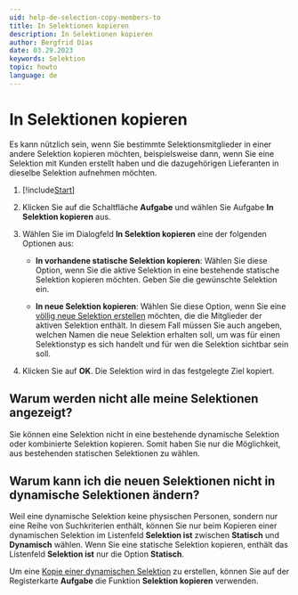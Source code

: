```yaml
---
uid: help-de-selection-copy-members-to
title: In Selektionen kopieren
description: In Selektionen kopieren
author: Bergfrid Dias
date: 03.29.2023
keywords: Selektion
topic: howto
language: de
---
```


# In Selektionen kopieren

Es kann nützlich sein, wenn Sie bestimmte Selektionsmitglieder in einer andere Selektion kopieren möchten, beispielsweise dann, wenn Sie eine Selektion mit Kunden erstellt haben und die dazugehörigen Lieferanten in dieselbe Selektion aufnehmen möchten.

1. [!include[Start](../includes/steps-start-task.md)]

2. Klicken Sie auf die Schaltfläche **Aufgabe** und wählen Sie Aufgabe **In Selektion kopieren** aus.

3. Wählen Sie im Dialogfeld **In Selektion kopieren** eine der folgenden Optionen aus:

    * **In vorhandene statische Selektion kopieren**: Wählen Sie diese Option, wenn Sie die aktive Selektion in eine bestehende statische Selektion kopieren möchten. Geben Sie die gewünschte Selektion ein.

    * **In neue Selektion kopieren**: Wählen Sie diese Option, wenn Sie eine [völlig neue Selektion erstellen][2] möchten, die die Mitglieder der aktiven Selektion enthält. In diesem Fall müssen Sie auch angeben, welchen Namen die neue Selektion erhalten soll, um was für einen Selektionstyp es sich handelt und für wen die Selektion sichtbar sein soll.

4. Klicken Sie auf **OK**. Die Selektion wird in das festgelegte Ziel kopiert.

## Warum werden nicht alle meine Selektionen angezeigt?

Sie können eine Selektion nicht in eine bestehende dynamische Selektion oder kombinierte Selektion kopieren. Somit haben Sie nur die Möglichkeit, aus bestehenden statischen Selektionen zu wählen.

## Warum kann ich die neuen Selektionen nicht in dynamische Selektionen ändern?

Weil eine dynamische Selektion keine physischen Personen, sondern nur eine Reihe von Suchkriterien enthält, können Sie nur beim Kopieren einer dynamischen Selektion im Listenfeld **Selektion ist** zwischen **Statisch** und **Dynamisch** wählen. Wenn Sie eine statische Selektion kopieren, enthält das Listenfeld **Selektion ist** nur die Option **Statisch**.

Um eine [Kopie einer dynamischen Selektion][3] zu erstellen, können Sie auf der Registerkarte **Aufgabe** die Funktion **Selektion kopieren** verwenden.

<!-- Referenced links -->
[2]: ../create.md
[3]: ../create.md#copy

<!-- Referenced images -->

